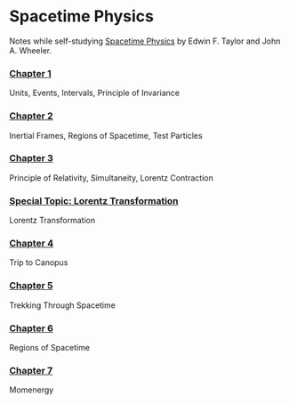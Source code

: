 # Spacetime Physics

Notes while self-studying [Spacetime Physics](https://www.eftaylor.com/spacetimephysics/) by Edwin F. Taylor and John A. Wheeler.

### [Chapter 1](ch01.html)
Units, Events, Intervals, Principle of Invariance

### [Chapter 2](ch02.html)
Inertial Frames, Regions of Spacetime, Test Particles

### [Chapter 3](ch03.html)
Principle of Relativity, Simultaneity, Lorentz Contraction

### [Special Topic: Lorentz Transformation](lorentz-transformation.html)
Lorentz Transformation

### [Chapter 4](ch04.html)
Trip to Canopus

### [Chapter 5](ch05.html)
Trekking Through Spacetime

### [Chapter 6](ch06.html)
Regions of Spacetime

### [Chapter 7](ch07.html)
Momenergy

